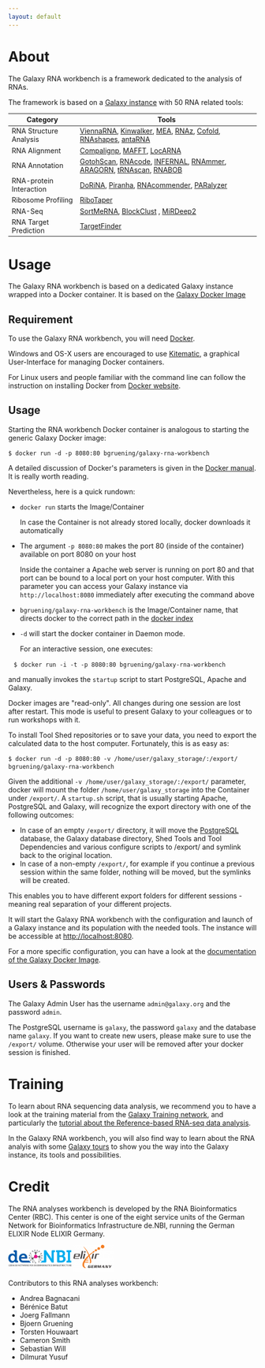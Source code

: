 ```yaml
---
layout: default
---
```


# About

The Galaxy RNA workbench is a framework dedicated to the analysis of RNAs. 

The framework is based on a [Galaxy instance](https://galaxyproject.org/) with 50 RNA related tools:

| Category   | Tools |
| -------- | ----------- |
| RNA Structure Analysis| [ViennaRNA](http://www.tbi.univie.ac.at/RNA/), [Kinwalker](http://www.bioinf.uni-leipzig.de/Software/Kinwalker/), [MEA](http://www.bioinf.uni-leipzig.de/Software/mea/), [RNAz](http://www.tbi.univie.ac.at/~wash/RNAz/), [Cofold](http://www.e-rna.org/cofold/), [RNAshapes](https://bibiserv2.cebitec.uni-bielefeld.de/rnashapes), [antaRNA](http://www.bioinf.uni-freiburg.de/Software/antaRNA/)|
| RNA Alignment | [Compalignp](http://www.biophys.uni-duesseldorf.de/bralibase/), [MAFFT](http://mafft.cbrc.jp/alignment/software/), [LocARNA](http://rna.informatik.uni-freiburg.de/LocARNA/Input.jsp) |
| RNA Annotation | [GotohScan](http://www.bioinf.uni-leipzig.de/Software/GotohScan/), [RNAcode](http://wash.github.io/rnacode/), [INFERNAL](http://eddylab.org/infernal/), [RNAmmer](http://www.cbs.dtu.dk/services/RNAmmer/), [ARAGORN](http://mbio-serv2.mbioekol.lu.se/ARAGORN/), [tRNAscan](http://lowelab.ucsc.edu/tRNAscan-SE/), [RNABOB](http://eddylab.org/software.html) |
| RNA-protein Interaction |  [DoRiNA](http://dorina.mdc-berlin.de/), [Piranha](https://github.com/smithlabcode/piranha), [RNAcommender](https://github.com/gianlucacorrado/RNAcommender), [PARalyzer](https://ohlerlab.mdc-berlin.de/software/PARalyzer_85/)|
| Ribosome Profiling | [RiboTaper](https://ohlerlab.mdc-berlin.de/software/RiboTaper_126/) |
| RNA-Seq |[SortMeRNA](http://bioinfo.lifl.fr/RNA/sortmerna/), [BlockClust](http://www.bioinf.uni-freiburg.de/Software/) , [MiRDeep2](https://www.mdc-berlin.de/8551903/en/)  |
| RNA Target Prediction | [TargetFinder](https://github.com/carringtonlab/TargetFinder) |

# Usage

The Galaxy RNA workbench is based on a dedicated Galaxy instance wrapped into a Docker container. It is based on the [Galaxy Docker Image](http://bgruening.github.io/docker-galaxy-stable/)

## Requirement

To use the Galaxy RNA workbench, you will need [Docker](https://www.docker.com/products/overview#h_installation). 

Windows and OS-X users are encouraged to use [Kitematic](https://github.com/bgruening/galaxy-rna-workbench/blob/master/howto_kitematic.md), a graphical User-Interface for managing Docker containers.

For Linux users and people familiar with the command line can follow the instruction on installing Docker from [Docker website](https://docs.docker.com/installation).

## Usage

Starting the RNA workbench Docker container is analogous to starting the generic Galaxy Docker image: 

```
$ docker run -d -p 8080:80 bgruening/galaxy-rna-workbench
```

A detailed discussion of Docker's parameters is given in the [Docker manual](http://docs.docker.io/). It is really worth reading.

Nevertheless, here is a quick rundown: 

- `docker run` starts the Image/Container

   In case the Container is not already stored locally, docker downloads it automatically
   
- The argument `-p 8080:80` makes the port 80 (inside of the container) available on port 8080 on your host

    Inside the container a Apache web server is running on port 80 and that port can be bound to a local port on your host computer. 
    With this parameter you can access your Galaxy instance via `http://localhost:8080` immediately after executing the command above
    
- `bgruening/galaxy-rna-workbench` is the Image/Container name, that directs docker to the correct path in the [docker index](https://index.docker.io/u/bgruening/galaxy-rna-workbench/)
- `-d` will start the docker container in Daemon mode. 

  For an interactive session, one executes:

  ```
  $ docker run -i -t -p 8080:80 bgruening/galaxy-rna-workbench
  ```

  and manually invokes the `startup` script to start PostgreSQL, Apache and Galaxy.

Docker images are "read-only". All changes during one session are lost after restart. This mode is useful to present Galaxy to your colleagues or to run workshops with it. 

To install Tool Shed repositories or to save your data, you need to export the calculated data to the host computer. Fortunately, this is as easy as:

```
$ docker run -d -p 8080:80 -v /home/user/galaxy_storage/:/export/ bgruening/galaxy-rna-workbench
```

Given the additional `-v /home/user/galaxy_storage/:/export/` parameter, docker will mount the folder `/home/user/galaxy_storage` into the Container under `/export/`. A `startup.sh` script, that is usually starting Apache, PostgreSQL and Galaxy, will recognize the export directory with one of the following outcomes:

  - In case of an empty `/export/` directory, it will move the [PostgreSQL](http://www.postgresql.org/) database, the Galaxy database directory, Shed Tools and Tool Dependencies and various configure scripts to /export/ and symlink back to the original location.
  - In case of a non-empty `/export/`, for example if you continue a previous session within the same folder, nothing will be moved, but the symlinks will be created.

This enables you to have different export folders for different sessions - meaning real separation of your different projects.

It will start the Galaxy RNA workbench with the configuration and launch of a Galaxy instance and its population with the needed tools. The instance will be accessible at [http://localhost:8080](http://localhost:8080).

For a more specific configuration, you can have a look at the [documentation of the Galaxy Docker Image](http://bgruening.github.io/docker-galaxy-stable/).

## Users & Passwords

The Galaxy Admin User has the username `admin@galaxy.org` and the password `admin`.

The PostgreSQL username is `galaxy`, the password `galaxy` and the database name `galaxy`.
If you want to create new users, please make sure to use the `/export/` volume. Otherwise your user will be removed after your docker session is finished.

# Training

To learn about RNA sequencing data analysis, we recommend you to have a look at the training material from the [Galaxy Training network](http://bgruening.github.io/training-material/RNA-Seq/), and particularly the [tutorial about the Reference-based RNA-seq data analysis](http://bgruening.github.io/training-material//RNA-Seq/tutorials/ref_based).

In the Galaxy RNA workbench, you will also find way to learn about the RNA analyis with some [Galaxy tours](https://github.com/galaxyproject/galaxy-tours) to show you the way into the Galaxy instance, its tools and possibilities.


# Credit

The RNA analyses workbench is developed by the RNA Bioinformatics Center (RBC). This center is one of the eight service units of the German Network for Bioinformatics Infrastructure de.NBI, running the German ELIXIR Node ELIXIR Germany.

<img src="assets/img/deNBI_logo.jpg" height="35px" alt="de.NBI" valign="middle"> <img src="assets/img/elixir_germany.png" height="55px" alt="ELIXIR Germany" valign="middle">

Contributors to this RNA analyses workbench:

 - Andrea Bagnacani
 - Bérénice Batut
 - Joerg Fallmann
 - Bjoern Gruening
 - Torsten Houwaart
 - Cameron Smith
 - Sebastian Will
 - Dilmurat Yusuf
